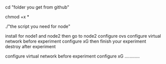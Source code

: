 cd "folder you get from github"

chmod +x *

./"the script you need for node"

install for node1 and node2
then go to node2
configure ovs
configure virtual network before experiment
configure xG
then finish your experiment
destroy after experiment

configure virtual network before experiment
configure xG
............
